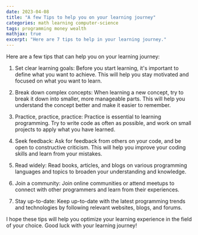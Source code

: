 ```yaml
---
date: 2023-04-08
title: "A few Tips to help you on your learning journey"
categories: math learning computer-science
tags: programming money wealth
mathjax: true
excerpt: "Here are 7 tips to help in your learning journey."
---
```


Here are a few tips that can help you on your learning journey:

1. Set clear learning goals:
Before you start learning, it's important to define what you want to achieve. This will help you stay motivated and focused on what you want to learn.

2. Break down complex concepts:
When learning a new concept, try to break it down into smaller, more manageable parts. This will help you understand the concept better and make it easier to remember.

3. Practice, practice, practice:
Practice is essential to learning programming. Try to write code as often as possible, and work on small projects to apply what you have learned.

4. Seek feedback:
Ask for feedback from others on your code, and be open to constructive criticism. This will help you improve your coding skills and learn from your mistakes.

5. Read widely:
Read books, articles, and blogs on various programming languages and topics to broaden your understanding and knowledge.

6. Join a community:
Join online communities or attend meetups to connect with other programmers and learn from their experiences.

7. Stay up-to-date:
Keep up-to-date with the latest programming trends and technologies by following relevant websites, blogs, and forums.

I hope these tips will help you optimize your learning experience in the field of your choice.
Good luck with your learning journey!



